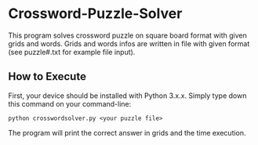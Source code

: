 # Crossword-Puzzle-Solver
This program solves crossword puzzle on square board format with given grids and words. Grids and words infos are written in file with given format
(see puzzle#.txt for example file input).

## How to Execute
First, your device should be installed with Python 3.x.x. Simply type down this command on your command-line:

    python crosswordsolver.py <your puzzle file>

The program will print the correct answer in grids and the time  execution.
